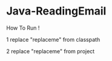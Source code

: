 Java-ReadingEmail
=================

How To Run !

1 replace "replaceme" from classpath

2 replace "replaceme" from project